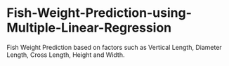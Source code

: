 # Fish-Weight-Prediction-using-Multiple-Linear-Regression
Fish Weight Prediction based on factors such as Vertical Length, Diameter Length, Cross Length, Height and Width.

